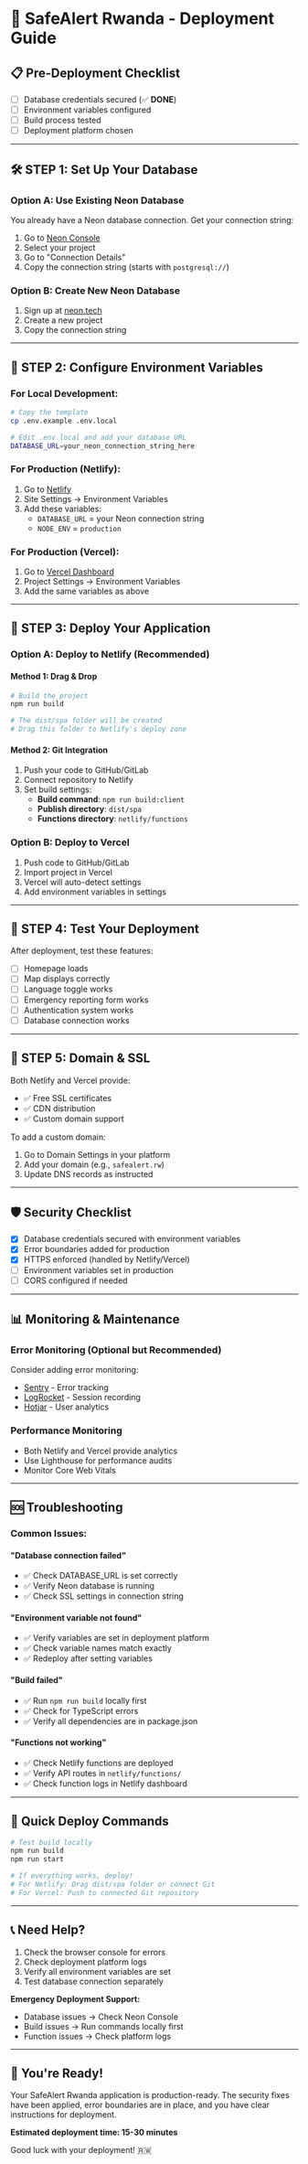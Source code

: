 # 🚀 SafeAlert Rwanda - Deployment Guide

## 📋 Pre-Deployment Checklist

- [ ] Database credentials secured (✅ **DONE**)
- [ ] Environment variables configured
- [ ] Build process tested
- [ ] Deployment platform chosen

---

## 🛠️ **STEP 1: Set Up Your Database**

### Option A: Use Existing Neon Database
You already have a Neon database connection. Get your connection string:

1. Go to [Neon Console](https://console.neon.tech/)
2. Select your project
3. Go to "Connection Details"
4. Copy the connection string (starts with `postgresql://`)

### Option B: Create New Neon Database
1. Sign up at [neon.tech](https://neon.tech)
2. Create a new project
3. Copy the connection string

---

## 🔧 **STEP 2: Configure Environment Variables**

### For Local Development:
```bash
# Copy the template
cp .env.example .env.local

# Edit .env.local and add your database URL
DATABASE_URL=your_neon_connection_string_here
```

### For Production (Netlify):
1. Go to [Netlify](https://app.netlify.com/)
2. Site Settings → Environment Variables
3. Add these variables:
   - `DATABASE_URL` = your Neon connection string
   - `NODE_ENV` = `production`

### For Production (Vercel):
1. Go to [Vercel Dashboard](https://vercel.com/dashboard)
2. Project Settings → Environment Variables
3. Add the same variables as above

---

## 🚀 **STEP 3: Deploy Your Application**

### Option A: Deploy to Netlify (Recommended)

#### Method 1: Drag & Drop
```bash
# Build the project
npm run build

# The dist/spa folder will be created
# Drag this folder to Netlify's deploy zone
```

#### Method 2: Git Integration
1. Push your code to GitHub/GitLab
2. Connect repository to Netlify
3. Set build settings:
   - **Build command**: `npm run build:client`
   - **Publish directory**: `dist/spa`
   - **Functions directory**: `netlify/functions`

### Option B: Deploy to Vercel
1. Push code to GitHub/GitLab
2. Import project in Vercel
3. Vercel will auto-detect settings
4. Add environment variables in settings

---

## 🧪 **STEP 4: Test Your Deployment**

After deployment, test these features:
- [ ] Homepage loads
- [ ] Map displays correctly
- [ ] Language toggle works
- [ ] Emergency reporting form works
- [ ] Authentication system works
- [ ] Database connection works

---

## 🔧 **STEP 5: Domain & SSL**

Both Netlify and Vercel provide:
- ✅ Free SSL certificates
- ✅ CDN distribution
- ✅ Custom domain support

To add a custom domain:
1. Go to Domain Settings in your platform
2. Add your domain (e.g., `safealert.rw`)
3. Update DNS records as instructed

---

## 🛡️ **Security Checklist**

- [x] Database credentials secured with environment variables
- [x] Error boundaries added for production
- [x] HTTPS enforced (handled by Netlify/Vercel)
- [ ] Environment variables set in production
- [ ] CORS configured if needed

---

## 📊 **Monitoring & Maintenance**

### Error Monitoring (Optional but Recommended)
Consider adding error monitoring:
- [Sentry](https://sentry.io/) - Error tracking
- [LogRocket](https://logrocket.com/) - Session recording
- [Hotjar](https://www.hotjar.com/) - User analytics

### Performance Monitoring
- Both Netlify and Vercel provide analytics
- Use Lighthouse for performance audits
- Monitor Core Web Vitals

---

## 🆘 **Troubleshooting**

### Common Issues:

#### "Database connection failed"
- ✅ Check DATABASE_URL is set correctly
- ✅ Verify Neon database is running
- ✅ Check SSL settings in connection string

#### "Environment variable not found"
- ✅ Verify variables are set in deployment platform
- ✅ Check variable names match exactly
- ✅ Redeploy after setting variables

#### "Build failed"
- ✅ Run `npm run build` locally first
- ✅ Check for TypeScript errors
- ✅ Verify all dependencies are in package.json

#### "Functions not working"
- ✅ Check Netlify functions are deployed
- ✅ Verify API routes in `netlify/functions/`
- ✅ Check function logs in Netlify dashboard

---

## 🎯 **Quick Deploy Commands**

```bash
# Test build locally
npm run build
npm run start

# If everything works, deploy!
# For Netlify: Drag dist/spa folder or connect Git
# For Vercel: Push to connected Git repository
```

---

## 📞 **Need Help?**

1. Check the browser console for errors
2. Check deployment platform logs
3. Verify all environment variables are set
4. Test database connection separately

**Emergency Deployment Support:**
- Database issues → Check Neon Console
- Build issues → Run commands locally first
- Function issues → Check platform logs

---

## 🎉 **You're Ready!**

Your SafeAlert Rwanda application is production-ready. The security fixes have been applied, error boundaries are in place, and you have clear instructions for deployment.

**Estimated deployment time: 15-30 minutes**

Good luck with your deployment! 🇷🇼
